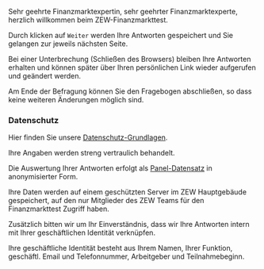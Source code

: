 
Sehr geehrte Finanzmarktexpertin, sehr geehrter Finanzmarktexperte, herzlich willkommen beim ZEW-Finanzmarkttest. 

Durch klicken auf `Weiter` werden Ihre Antworten gespeichert und Sie gelangen zur jeweils nächsten Seite. 

Bei einer Unterbrechung (Schließen des Browsers) bleiben Ihre Antworten erhalten und können später über Ihren persönlichen Link wieder aufgerufen und geändert werden.

Am Ende der Befragung können Sie den Fragebogen abschließen, so dass keine weiteren Änderungen möglich sind. 



### Datenschutz

Hier finden Sie unsere [Datenschutz-Grundlagen](https://www.zew.de/de/datenschutz/).

Ihre Angaben werden streng vertraulich behandelt. 

Die Auswertung Ihrer Antworten erfolgt als [Panel-Datensatz](https://de.wikipedia.org/wiki/Paneldaten) in anonymisierter Form.

Ihre Daten werden auf einem geschützten Server im ZEW Hauptgebäude gespeichert, auf den nur Mitglieder des ZEW Teams für den Finanzmarkttest Zugriff haben.

Zusätzlich bitten wir um Ihr Einverständnis, dass wir Ihre Antworten 
intern mit Ihrer geschäftlichen Identität verknüpfen. 

Ihre geschäftliche Identität besteht aus Ihrem Namen, Ihrer Funktion, geschäftl. Email und Telefonnummer, Arbeitgeber und Teilnahmebeginn.
